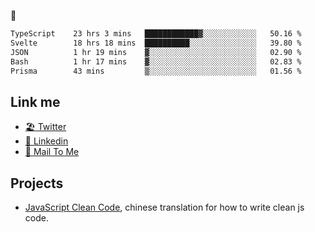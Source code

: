 🤔


<!--START_SECTION:waka-->

```txt
TypeScript    23 hrs 3 mins   ████████████▓░░░░░░░░░░░░   50.16 %
Svelte        18 hrs 18 mins  ██████████░░░░░░░░░░░░░░░   39.80 %
JSON          1 hr 19 mins    ▓░░░░░░░░░░░░░░░░░░░░░░░░   02.90 %
Bash          1 hr 17 mins    ▓░░░░░░░░░░░░░░░░░░░░░░░░   02.83 %
Prisma        43 mins         ▒░░░░░░░░░░░░░░░░░░░░░░░░   01.56 %
```

<!--END_SECTION:waka-->

## Link me

- [🏖️ Twitter](https://twitter.com/yuetong3yu)
- [🧳 Linkedin](https://www.linkedin.com/in/yuetong3yu)
- [📧 Mail To Me](mailto:yuetong3yu@gmail.com)


## Projects 

- [JavaScript Clean Code](https://js-clean-code-cn.vercel.app/), chinese translation for how to write clean js code.
